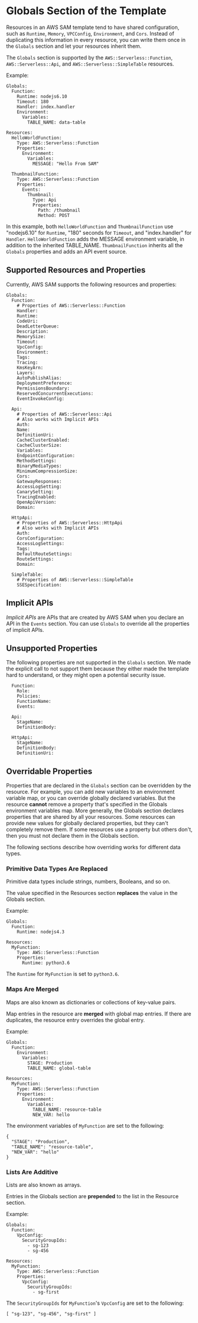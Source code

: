 # Globals Section of the Template<a name="sam-specification-template-anatomy-globals"></a>

Resources in an AWS SAM template tend to have shared configuration, such as `Runtime`, `Memory`, `VPCConfig`, `Environment`, and `Cors`\. Instead of duplicating this information in every resource, you can write them once in the `Globals` section and let your resources inherit them\.

The `Globals` section is supported by the `AWS::Serverless::Function`, `AWS::Serverless::Api`, and `AWS::Serverless::SimpleTable` resources\.

Example:

```
Globals:
  Function:
    Runtime: nodejs6.10
    Timeout: 180
    Handler: index.handler
    Environment:
      Variables:
        TABLE_NAME: data-table

Resources:
  HelloWorldFunction:
    Type: AWS::Serverless::Function
    Properties:
      Environment:
        Variables:
          MESSAGE: "Hello From SAM"

  ThumbnailFunction:
    Type: AWS::Serverless::Function
    Properties:
      Events:
        Thumbnail:
          Type: Api
          Properties:
            Path: /thumbnail
            Method: POST
```

In this example, both `HelloWorldFunction` and `ThumbnailFunction` use "nodejs6\.10" for `Runtime`, "180" seconds for `Timeout`, and "index\.handler" for `Handler`\. `HelloWorldFunction` adds the MESSAGE environment variable, in addition to the inherited TABLE\_NAME\. `ThumbnailFunction` inherits all the `Globals` properties and adds an API event source\.

## Supported Resources and Properties<a name="sam-specification-template-anatomy-globals-supported-resources-and-properties"></a>

Currently, AWS SAM supports the following resources and properties:

```
Globals:
  Function:
    # Properties of AWS::Serverless::Function
    Handler:
    Runtime:
    CodeUri:
    DeadLetterQueue:
    Description:
    MemorySize:
    Timeout:
    VpcConfig:
    Environment:
    Tags:
    Tracing:
    KmsKeyArn:
    Layers:
    AutoPublishAlias:
    DeploymentPreference:
    PermissionsBoundary:
    ReservedConcurrentExecutions:
    EventInvokeConfig:

  Api:
    # Properties of AWS::Serverless::Api
    # Also works with Implicit APIs
    Auth:
    Name:
    DefinitionUri:
    CacheClusterEnabled:
    CacheClusterSize:
    Variables:
    EndpointConfiguration:
    MethodSettings:
    BinaryMediaTypes:
    MinimumCompressionSize:
    Cors:
    GatewayResponses:
    AccessLogSetting:
    CanarySetting:
    TracingEnabled:
    OpenApiVersion:
    Domain:

  HttpApi:
    # Properties of AWS::Serverless::HttpApi
    # Also works with Implicit APIs
    Auth:
    CorsConfiguration:
    AccessLogSettings:
    Tags:
    DefaultRouteSettings:
    RouteSettings:
    Domain:

  SimpleTable:
    # Properties of AWS::Serverless::SimpleTable
    SSESpecification:
```

## Implicit APIs<a name="sam-specification-template-anatomy-globals-implicit-apis"></a>

*Implicit APIs* are APIs that are created by AWS SAM when you declare an API in the `Events` section\. You can use `Globals` to override all the properties of implicit APIs\.

## Unsupported Properties<a name="sam-specification-template-anatomy-globals-unsupported-properties"></a>

The following properties are not supported in the `Globals` section\. We made the explicit call to not support them because they either made the template hard to understand, or they might open a potential security issue\.

```
  Function:
    Role:
    Policies:
    FunctionName:
    Events:

  Api:
    StageName:
    DefinitionBody:

  HttpApi:
    StageName:
    DefinitionBody:
    DefinitionUri:
```

## Overridable Properties<a name="sam-specification-template-anatomy-globals-overrideable"></a>

Properties that are declared in the `Globals` section can be overridden by the resource\. For example, you can add new variables to an environment variable map, or you can override globally declared variables\. But the resource **cannot** remove a property that's specified in the Globals environment variables map\. More generally, the Globals section declares properties that are shared by all your resources\. Some resources can provide new values for globally declared properties, but they can't completely remove them\. If some resources use a property but others don't, then you must not declare them in the Globals section\.

The following sections describe how overriding works for different data types\.

### Primitive Data Types Are Replaced<a name="sam-specification-template-anatomy-globals-overrideable-primitives"></a>

Primitive data types include strings, numbers, Booleans, and so on\.

The value specified in the Resources section **replaces** the value in the Globals section\.

Example:

```
Globals:
  Function:
    Runtime: nodejs4.3

Resources:
  MyFunction:
    Type: AWS::Serverless::Function
    Properties:
      Runtime: python3.6
```

The `Runtime` for `MyFunction` is set to `python3.6`\.

### Maps Are Merged<a name="sam-specification-template-anatomy-globals-overrideable-maps"></a>

Maps are also known as dictionaries or collections of key\-value pairs\.

Map entries in the resource are **merged** with global map entries\. If there are duplicates, the resource entry overrides the global entry\.

Example:

```
Globals:
  Function:
    Environment:
      Variables:
        STAGE: Production
        TABLE_NAME: global-table

Resources:
  MyFunction:
    Type: AWS::Serverless::Function
    Properties:
      Environment:
        Variables:
          TABLE_NAME: resource-table
          NEW_VAR: hello
```

The environment variables of `MyFunction` are set to the following:

```
{
  "STAGE": "Production",
  "TABLE_NAME": "resource-table",
  "NEW_VAR": "hello"
}
```

### Lists Are Additive<a name="sam-specification-template-anatomy-globals-overrideable-lists"></a>

Lists are also known as arrays\.

Entries in the Globals section are **prepended** to the list in the Resource section\.

Example:

```
Globals:
  Function:
    VpcConfig:
      SecurityGroupIds:
        - sg-123
        - sg-456

Resources:
  MyFunction:
    Type: AWS::Serverless::Function
    Properties:
      VpcConfig:
        SecurityGroupIds:
          - sg-first
```

The `SecurityGroupIds` for `MyFunction`'s `VpcConfig` are set to the following:

```
[ "sg-123", "sg-456", "sg-first" ]
```
